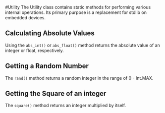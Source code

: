 #Utility
The Utility class contains static methods for performing various internal operations. Its primary purpose is a replacement for stdlib on embedded devices.

## Calculating Absolute Values
Using the `abs_int()` or `abs_float()` method returns the absolute value of an integer or float, respectively.

## Getting a Random Number
The `rand()` method returns a random integer in the range of 0 - Int.MAX.

## Getting the Square of an integer
The `square()` method returns an integer multiplied by itself.

